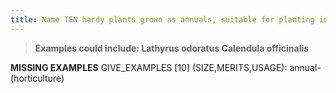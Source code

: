 ```yaml
---
title: Name TEN hardy plants grown as annuals, suitable for planting in a variety of garden situations. State details of their decorative merits, height and spread and site requirements; describe a situation where each could be used effectively.
---
```



> **Examples could include:
Lathyrus odoratus
Calendula officinalis** 


**MISSING EXAMPLES**
GIVE_EXAMPLES [10]  (SIZE,MERITS,USAGE):  annual-(horticulture)
